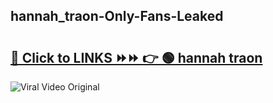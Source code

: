 
 ## hannah_traon-Only-Fans-Leaked

# <h2><a href="https://clipsfans.com/hannah_traon&ref=git">🔗 Click to LINKS ⏩⏩ 👉 🟢 hannah traon </a></h2>

<a href="https://clipsfans.com/hannah_traon&ref=git" rel="nofollow" data-target="animated-image.originalLink"><img src="https://i.ibb.co.com/xMMVF88/686577567.gif" alt="Viral Video Original" style="max-width: 100%; display: inline-block;" data-target="animated-image.originalImage"></a>
